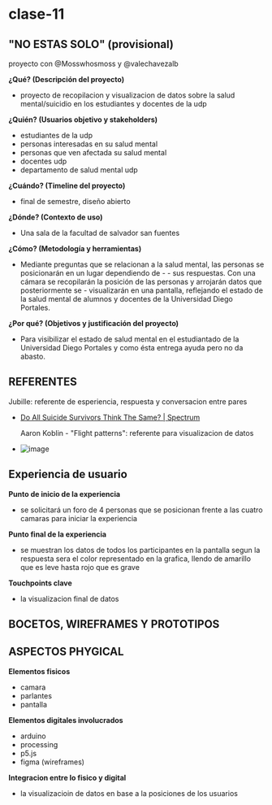 # clase-11

## "NO ESTAS SOLO" (provisional)

proyecto con @Mosswhosmoss y @valechavezalb

__¿Qué? (Descripción del proyecto)__
- proyecto de recopilacion y visualizacion de datos sobre la salud mental/suicidio en los estudiantes y docentes de la udp

__¿Quién? (Usuarios objetivo y stakeholders)__
- estudiantes de la udp 
- personas interesadas en su salud mental 
- personas que ven afectada su salud mental 
- docentes udp
- departamento de salud mental udp

__¿Cuándo? (Timeline del proyecto)__
- final de semestre, diseño abierto

__¿Dónde? (Contexto de uso)__
- Una sala de la facultad de salvador san fuentes

__¿Cómo? (Metodología y herramientas)__
- Mediante preguntas que se relacionan a la salud mental, las personas se posicionarán en un lugar dependiendo de - - sus respuestas. Con una cámara se recopilarán la posición de las personas y arrojarán datos que posteriormente se - visualizarán en una pantalla, reflejando el estado de la salud mental de alumnos y docentes de la Universidad Diego Portales.

__¿Por qué? (Objetivos y justificación del proyecto)__
- Para visibilizar el estado de salud mental en el estudiantado de la Universidad Diego Portales y como ésta entrega ayuda pero no da abasto.

## REFERENTES

  Jubille: referente de esperiencia, respuesta y conversacion entre pares
- [Do All Suicide Survivors Think The Same? | Spectrum](https://youtu.be/djU7rduvo6s?si=njpzflTRPxmsTaH2&t=29)

  Aaron Koblin - "Flight patterns": referente para visualizacion de datos
- ![image](https://github.com/user-attachments/assets/8b4e0c48-3582-4e37-96ce-2ddb8f4f1c7d)

## Experiencia de usuario

__Punto de inicio de la experiencia__
- se solicitará un foro de 4 personas que se posicionan frente a las cuatro camaras para iniciar la experiencia

__Punto final de la experiencia__
- se muestran los datos de todos los participantes en la pantalla segun la respuesta  sera el color  representado en la grafica, llendo de amarillo que es leve hasta rojo que es grave

__Touchpoints clave__
- la visualizacion final de datos

## BOCETOS, WIREFRAMES Y PROTOTIPOS

## ASPECTOS PHYGICAL

__Elementos fisicos__
- camara
- parlantes
- pantalla

__Elementos digitales involucrados__
- arduino
- processing
- p5.js
- figma (wireframes)

__Integracion entre lo fisico y digital__
- la visualizacioin de datos en base a la posiciones de los usuarios
  

